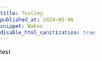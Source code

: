 ```yaml
---
title: Testing
published_at: 2024-05-09
snippet: Wahoo
disable_html_sanitization: true
---
```


<!doctype html>
<head>
    <title> b l a n k </title>
<style>
    body, html {
        margin: 0;
        padding: 0;
        width: 100%;
        height: 100%;
        overflow: hidden;
    }

    #colorSquare {
        width: 100px;
        height: 100px;
        background-color: red;
        position: absolute;
    }
</style>
</head>

<body>
    test
<canvas id="recursive_squares"></canvas>


<div id="colorSquare"></div>

<script type="module">
function changeColorAndMove() {
    var square = document.getElementById("colorSquare");
    var randomColor = '#' + Math.floor(Math.random()*16777215).toString(16); // Generates a random hex color
    square.style.backgroundColor = randomColor;

    // Get viewport dimensions
    var viewportWidth = document.documentElement.clientWidth;
    var viewportHeight = document.documentElement.clientHeight;

    // Generate random coordinates within the viewport
    var randomX = Math.floor(Math.random() * (viewportWidth - 100)); // Subtracting square width
    var randomY = Math.floor(Math.random() * (viewportHeight - 100)); // Subtracting square height

    // Set square position
    square.style.left = randomX + 'px';
    square.style.top = randomY + 'px';

    // Generate random velocity for x and y directions
    var vx = Math.random() * 10 - 5; // Random horizontal velocity between -5 and 5
    var vy = Math.random() * 10 - 5; // Random vertical velocity between -5 and 5

    // Update square position continuously
    function moveSquare() {
        // Get current square position
        var currentX = parseFloat(square.style.left);
        var currentY = parseFloat(square.style.top);

        // Calculate new position
        var newX = currentX + vx;
        var newY = currentY + vy;

        // Check if the square hits the boundaries
        if (newX < 0 || newX + 100 > viewportWidth) {
            vx = -vx; // Reverse horizontal velocity
        }
        if (newY < 0 || newY + 100 > viewportHeight) {
            vy = -vy; // Reverse vertical velocity
        }

        // Update square position
        square.style.left = newX + 'px';
        square.style.top = newY + 'px';
    }

    // Move the square every 50 milliseconds
    var moveInterval = setInterval(moveSquare, 50);

    // Stop moving after 5 seconds
    setTimeout(function() {
        clearInterval(moveInterval);
    }, 5000);
}

// Change color, move, and bounce every 5 seconds
setInterval(changeColorAndMove, 5000);
</script>
    
</body>


<!-- <script type="module">
    const cnv = document.getElementById (`recursive_squares`)
    cnv.width = cnv.parentNode.scrollWidth
    cnv.height = cnv.width
    
    const ctx = cnv.getContext (`2d`)

    function rand_col () {
        return `hsl(${ Math.random () * 360 }, 100%, 66%)`
    }

    function draw_square (size) {
        const x = (cnv.width - size) / 2
        const y = (cnv.height - size) / 2

        ctx.fillStyle = rand_col ()
        ctx.fillRect (x, y, size, size)
    }

    function draw_squares (start_size) {
        draw_square (start_size)

        if (start_size > 0) {
            draw_squares (start_size - 20)
        }
    }

    draw_squares (cnv.height)

</script> -->
